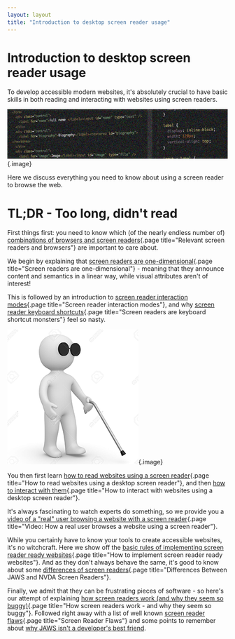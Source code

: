 ```yaml
---
layout: layout
title: "Introduction to desktop screen reader usage"
---
```


# Introduction to desktop screen reader usage

To develop accessible modern websites, it's absolutely crucial to have basic skills in both reading and interacting with websites using screen readers.

![](_media/1511093784293.png){.image}

Here we discuss everything you need to know about using a screen reader to browse the web.

# TL;DR - Too long, didn't read

First things first: you need to know which (of the nearly endless number of) [combinations of browsers and screen readers](/knowledge-about-developing-and-testing-accessible-websites/introduction-to-desktop-screen-reader-usage/relevant-screen-readers-and-browsers){.page title="Relevant screen readers and browsers"} are important to care about.

We begin by explaining that [screen readers are one-dimensional](/knowledge-about-developing-and-testing-accessible-websites/introduction-to-desktop-screen-reader-usage/screen-readers-are-one-dimensional){.page title="Screen readers are one-dimensional"} - meaning that they announce content and semantics in a linear way, while visual attributes aren't of interest!

This is followed by an introduction to [screen reader interaction modes](/knowledge-about-developing-and-testing-accessible-websites/introduction-to-desktop-screen-reader-usage/screen-reader-interaction-modes){.page title="Screen reader interaction modes"}, and why [screen reader keyboard shortcuts](/knowledge-about-developing-and-testing-accessible-websites/introduction-to-desktop-screen-reader-usage/screen-readers-are-keyboard-shortcut-monsters){.page title="Screen readers are keyboard shortcut monsters"} feel so nasty.

![](_media/1511093796777.png){.image}

You then first learn [how to read websites using a screen reader](/knowledge-about-developing-and-testing-accessible-websites/introduction-to-desktop-screen-reader-usage/how-to-read-websites-using-a-desktop-screen-reader){.page title="How to read websites using a desktop screen reader"}, and then [how to interact with them](/knowledge-about-developing-and-testing-accessible-websites/introduction-to-desktop-screen-reader-usage/how-to-interact-with-websites-using-a-desktop-screen-reader){.page title="How to interact with websites using a desktop screen reader"}.

It's always fascinating to watch experts do something, so we provide you a [video of a "real" user browsing a website with a screen reader](/knowledge-about-developing-and-testing-accessible-websites/introduction-to-desktop-screen-reader-usage/video--how-a-real-user-browses-a-website-using-a-screen-reader){.page title="Video: How a real user browses a website using a screen reader"}.

While you certainly have to know your tools to create accessible websites, it's no witchcraft. Here we show off the [basic rules of implementing screen reader ready websites](/knowledge-about-developing-and-testing-accessible-websites/introduction-to-desktop-screen-reader-usage/how-to-implement-screen-reader-ready-websites){.page title="How to implement screen reader ready websites"}. And as they don't always behave the same, it's good to know about some [differences of screen readers](/knowledge-about-developing-and-testing-accessible-websites/introduction-to-desktop-screen-reader-usage/differences-between-jaws-and-nvda-screen-readers){.page title="Differences Between JAWS and NVDA Screen Readers"}.

Finally, we admit that they can be frustrating pieces of software - so here's our attempt of explaining [how screen readers work (and why they seem so buggy)](/knowledge-about-developing-and-testing-accessible-websites/introduction-to-desktop-screen-reader-usage/how-screen-readers-work---and-why-they-seem-so-buggy){.page title="How screen readers work - and why they seem so buggy"}. Followed right away with a list of well known [screen reader flaws](/knowledge-about-developing-and-testing-accessible-websites/introduction-to-desktop-screen-reader-usage/screen-reader-flaws){.page title="Screen Reader Flaws"} and some points to remember about [why JAWS isn't a developer's best friend](@page-177).
